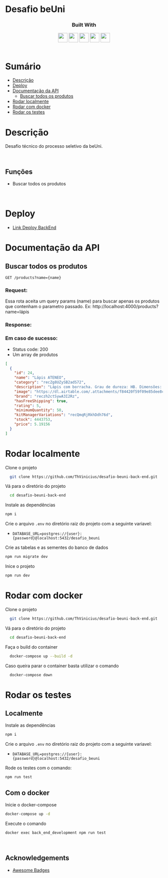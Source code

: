 # Desafio beUni

<div align="center">

<h3>Built With</h3>

  <img src="https://img.shields.io/badge/typescript-%23007ACC.svg?style=for-the-badge&logo=typescript&logoColor=white" height="30px"/>
  <img src="https://img.shields.io/badge/postgres-%23316192.svg?style=for-the-badge&logo=postgresql&logoColor=white" height="30px"/>
  <img src="https://img.shields.io/badge/Prisma-3982CE?style=for-the-badge&logo=Prisma&logoColor=white" height="30px"/>
  <img src="https://img.shields.io/badge/-jest-%23C21325?style=for-the-badge&logo=jest&logoColor=white" height="30px"/>
  <img src="https://img.shields.io/badge/docker-%230db7ed.svg?style=for-the-badge&logo=docker&logoColor=white" height="30px"/>

  <!-- Badges source: https://dev.to/envoy_/150-badges-for-github-pnk -->
</div>

<br/>

# Sumário

- [Descrição](#description)
- [Deploy](#deploy)
- [Documentação da API](#api-reference)
  - [Buscar todos os produtos](#get-products)
- [Rodar localmente](#run-local)
- [Rodar com docker](#run-docker)
- [Rodar os testes](#run-tests)

<div id='description'/>

# Descrição

Desafio técnico do processo seletivo da beUni.

</br>

## Funções

- Buscar todos os produtos

</br>

<div id='api-reference'/>

<div id='deploy'/>

# Deploy

- [Link Deploy BackEnd](https://beuni.onrender.com)

<div id='authentication-routes'/>

# Documentação da API

<div id='get-products'/>

## Buscar todos os produtos

```http
GET /products?name={name}
```

<h3>Request:</h3>
Essa rota aceita um query params (name) para buscar apenas os produtos que contenham o parametro passado.
Ex: http://localhost:4000/products?name=lápis

<h3>Response:</h3>

<h3>Em caso de sucesso:</h3>

- Status code: 200
- Um array de produtos

```json
[
  {
    "id": 24,
    "name": "Lápis ATENEO",
    "category": "recZg8UZySB2adS72",
    "description": "Lápis com borracha. Grau de dureza: HB. Dimensões: ø 7 x 190 mm",
    "image": "https://dl.airtable.com/.attachments/f84420f59f09e85dee8c3417de00c6ab/c7f68877/ATENEO.jpg",
    "brand": "reczh2ctSywA3I2Rz",
    "hasFreeShipping": true,
    "rating": 5,
    "minimumQuantity": 50,
    "kitManagerVariations": "recQmqRjRkhDdh76d",
    "stock": 4443753,
    "price": 5.19156
  }
]
```

#

<div id='run-local'/>

# Rodar localmente

Clone o projeto

```bash
  git clone https://github.com/ThVinicius/desafio-beuni-back-end.git
```

Vá para o diretório do projeto

```bash
  cd desafio-beuni-back-end
```

Instale as dependências

```bash
npm i
```

Crie o arquivo `.env` no diretório raiz do projeto com a seguinte variavel:

- `DATABASE_URL=postgres://{user}:{password}@localhost:5432/desafio_beuni`

Crie as tabelas e as sementes do banco de dados

```bash
npm run migrate dev
```

Inice o projeto

```bash
npm run dev
```

<div id='run-docker'/>

# Rodar com docker

Clone o projeto

```bash
  git clone https://github.com/ThVinicius/desafio-beuni-back-end.git
```

Vá para o diretório do projeto

```bash
  cd desafio-beuni-back-end
```

Faça o build do container

```bash
  docker-compose up --build -d
```

Caso queira parar o container basta utilizar o comando

```bash
  docker-compose down
```

<div id='run-tests'/>

# Rodar os testes

## Localmente

Instale as dependências

```bash
npm i
```

Crie o arquivo `.env` no diretório raiz do projeto com a seguinte variavel:

- `DATABASE_URL=postgres://{user}:{password}@localhost:5432/desafio_beuni`

Rode os testes com o comando:

```bash
npm run test
```

## Com o docker

Inicie o docker-compose

```bash
docker-compose up -d
```

Execute o comando

```bash
docker exec back_end_development npm run test
```

</br>

## Acknowledgements

- [Awesome Badges](https://github.com/Envoy-VC/awesome-badges)

</br>
